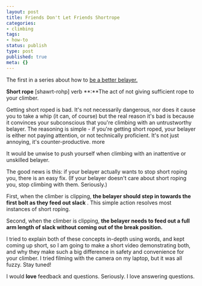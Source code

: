 ```yaml
---
layout: post
title: Friends Don't Let Friends Shortrope
categories:
- climbing
tags:
- how-to
status: publish
type: post
published: true
meta: {}
---
```




The first in a series about how to 
[be a better belayer.](/blog/2013/05/12/how-to-be-an-awesome-belayer)

**Short rope**
 [shawrt-rohp] 
verb
**:**The act of not giving sufficient rope to your climber.



Getting short roped is bad. It's not necessarily dangerous, nor does it cause you to take a whip (it can, of course) but the real reason it's bad is because it convinces your subconscious that you're climbing with an untrustworthy belayer. The reasoning is simple - if you're getting short roped, your belayer is either not paying attention, or not technically proficient. It's not just annoying, it's counter-productive.
more



It would be unwise to push yourself when climbing with an inattentive or unskilled belayer.



The good news is this: if your belayer actually 
wants to stop short roping you, there is an easy fix. (If your belayer doesn't care about short roping you, stop climbing with them. Seriously.)



First, when the climber is clipping, 
**the belayer should step in towards the first bolt as they feed out slack**
. This simple action resolves most instances of short roping.



Second, when the climber is clipping, 
**the belayer needs to feed out a full arm length of slack without coming out of the break position.**



I tried to explain both of these concepts in-depth using words, and kept coming up short, so I am going to make a short video demonstrating both, and why they make such a big difference in safety and convenience for your climber. I tried filming with the camera on my laptop, but it was all fuzzy. Stay tuned!



I would 
**love**
 feedback and questions. Seriously. I love answering questions.
